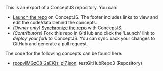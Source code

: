 This is an export of a ConceptJS repository. You can: 
- [Launch the repo](http://localhost:8085/launch) on ConceptJS. The footer includes links to view and edit the code/data behind the concepts. 
- *(Owner only)* [Synchronize the repo](http://localhost:8085?mode=manage) with ConceptJS. 
- *(Contributors)* Fork this repo in GitHub and click the 'Launch' link to *deploy your fork* to ConceptJS. You can sync back your changes to GitHub and generate a pull request.

The code for the following concepts can be found here: 

- [rpopvlMGzC8\-2aEKjs\_pI7.json](rpopvlMGzC8-2aEKjs_pI7.json): testGitHubRepo3 \(Repository\)
